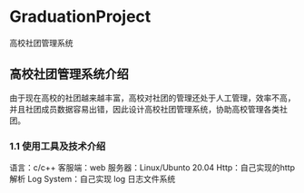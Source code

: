 # GraduationProject
高校社团管理系统
## 高校社团管理系统介绍
由于现在高校的社团越来越丰富，高校对社团的管理还处于人工管理，效率不高，并且社团成员数据容易出错，因此设计高校社团管理系统，协助高校管理各类社团。
### 1.1 使用工具及技术介绍
语言：c/c++
客服端：web
服务器：Linux/Ubunto 20.04
Http：自己实现的http解析
Log System：自己实现 log 日志文件系统
